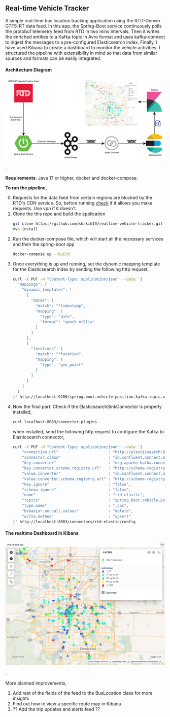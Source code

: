 ## Real-time Vehicle Tracker
A simple real-time bus location tracking application using the RTD-Denver GTFS-RT data feed. In this app, the Spring-Boot service continuously polls the protobuf telemetry feed from RTD in two mins intervals. Then it writes the enriched entities to a Kafka topic in Avro format and uses kafka-connect to ingest the messages to a pre-configured Elasticsearch index. Finally, I have used Kibana to create a dashboard to monitor the vehicle activities. I structured the pipeline with extensibility in mind so that data from similar sources and formats can be easily integrated.   

#### Architecture Diagram
<div>
  <img src="./assets/arch_diagram.png" alt="Dashboard" width=700>
</div>

.

**Requirements**: Java 17 or higher, docker and docker-compose.

**To run the pipeline,**

0. Requests for the data feed from certain regions are blocked by the RTD's CDN service. So, before running [check](https://www.rtd-denver.com/open-records/open-spatial-information/real-time-feeds) if it allows you make requests. Use vpn if it doesn't.
1. Clone the this repo and build the application
   ```sh
   git clone https://github.com/shakik19/realtime-vehicle-tracker.git
   mvn install
   ```
2. Run the docker-compose file, which will start all the necessary services and then the spring-boot app
   ```sh
   docker-compose up --build
   ```
3. Once everything is up and running, set the dynamic mapping template for the Elasticsearch index by sending the following http request,
   ```sh
   curl -X PUT -H "Content-Type: application/json" --data '{
     "mappings": {
       "dynamic_templates": [
         {
           "dates": {
             "match": "*timestamp",
             "mapping": {
               "type": "date",
               "format": "epoch_millis"
             }
           }
         },
         {
           "locations": {
             "match": "*location",
             "mapping": {
               "type": "geo_point"
             }
           }
         }
       ]
     }
   }' http://localhost:9200/spring.boot.vehicle.position.kafka.topic.v1
   ``` 
4. Now the final part. Check if the ElasticsearchSinkConnector is properly installed,
   ```sh
   curl localhost:8083/connector-plugins
   ```
   when installed, send the following http request to configure the Kafka to Elasticsearch connector,
   ```sh
   curl -X PUT -H "Content-Type: application/json" --data '{
       "connection.url"                      : "http://elasticsearch:9200",
       "connector.class"                     : "io.confluent.connect.elasticsearch.ElasticsearchSinkConnector",
       "key.converter"                       : "org.apache.kafka.connect.storage.StringConverter",
       "key.converter.schema.registry.url"   : "http://schema-registry:8081",
       "value.converter"                     : "io.confluent.connect.avro.AvroConverter",
       "value.converter.schema.registry.url" : "http://schema-registry:8081",
       "key.ignore"                          : "false",
       "schema.ignore"                       : "false",
       "name"                                : "rtd-elastic",
       "topics"                              : "spring.boot.vehicle.position.kafka.topic.v1",
       "type.name"                           : "_doc",
       "behavior.on.null.values"             : "delete",
       "write.method"                        : "upsert"
   }' http://localhost:8083/connectors/rtd-elastic/config
   ```



#### The realtime Dashboard in Kibana
<div>
  <img src="./assets/rtd-bus-loc.png" alt="Dashboard" width=600>
</div>

.

More planned improvements,
1. Add rest of the fields of the feed to the BusLocation class for more insights
2. Find out how to view a specific route map in Kibana
3. ?? Add the trip updates and alerts feed ??
